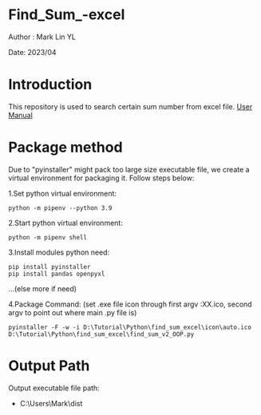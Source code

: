 # Find_Sum_-excel
Author : Mark Lin YL

Date: 2023/04

# Introduction
This repository is used to search certain sum number from excel file.
[User Manual](blob/main/Readme/Readme.pdf)
# Package method
Due to "pyinstaller" might pack too large size executable file, we create a virtual environment for packaging it.
Follow steps below:

1.Set python virtual environment:
  ```
  python -m pipenv --python 3.9
  ```
2.Start python virtual environment:
  ```
  python -m pipenv shell
  ```
3.Install modules python need:
	
	pip install pyinstaller
	pip install pandas openpyxl
	
  ...(else more if need)
  
4.Package Command: (set .exe file icon through first argv :XX.ico,  second argv to point out where main .py file is)
	
	
	pyinstaller -F -w -i D:\Tutorial\Python\find_sum_excel\icon\auto.ico D:\Tutorial\Python\find_sum_excel\find_sum_v2_OOP.py
	
	
# Output Path
Output executable file path:
* C:\Users\Mark\dist
